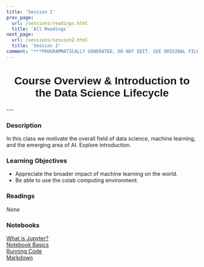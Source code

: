 ```yaml
---
title: 'Session 1'
prev_page:
  url: /sessions/readings.html
  title: 'All Readings'
next_page:
  url: /sessions/session2.html
  title: 'Session 2'
comment: "***PROGRAMMATICALLY GENERATED, DO NOT EDIT. SEE ORIGINAL FILES IN /content***"
---
```

<h1  style="font-family:  Verdana,  Geneva,  sans-serif;  text-align:center">Course  Overview  &  Introduction  to  the  Data  Science  Lifecycle</h1> 
--- 
 
###  Description 
In  this  class  we  motivate  the  overall  field  of  data  science,  machine  learning,  and  the  emerging  area  of  AI.    Explore  introduction.   
 
###  Learning  Objectives 
-  Appreciate  the  broader  impact  of  machine  learning  on  the  world. 
-  Be  able  to  use  the  colab  computing  environment. 
 
###  Readings 
*None* 
 
###  Notebooks 
[What  is  Jupyter?](https://rpi-data.github.io/course-intro-ml-app/notebooks/01-what-is-jupyter.html)<br>[Notebook  Basics](https://rpi-data.github.io/course-intro-ml-app/notebooks/02-notebook-basics.html)<br>[Running  Code](https://rpi-data.github.io/course-intro-ml-app/notebooks/03-running-code.html)<br>[Markdown](https://rpi-data.github.io/course-intro-ml-app/notebooks/04-markdown.html)
